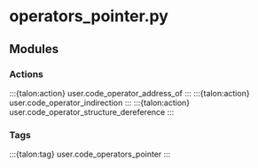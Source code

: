 # operators_pointer.py

## Modules

### Actions

:::{talon:action} user.code_operator_address_of
:::
:::{talon:action} user.code_operator_indirection
:::
:::{talon:action} user.code_operator_structure_dereference
:::

### Tags

:::{talon:tag} user.code_operators_pointer
:::
